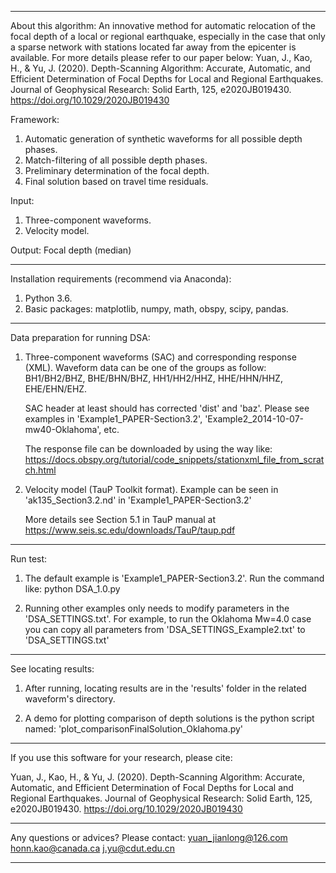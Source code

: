 ------------------------------------------------------------------------------------------------
About this algorithm:
An innovative method for automatic relocation of the focal depth of a local or regional earthquake, especially in the case that only a sparse network with stations located far away from the epicenter is available. For more details please refer to our paper below:
Yuan, J., Kao, H., & Yu, J. (2020). Depth-Scanning Algorithm: Accurate, Automatic, and Efficient Determination of Focal Depths for Local and Regional Earthquakes. Journal of Geophysical Research: Solid Earth, 125, e2020JB019430. https://doi.org/10.1029/2020JB019430


Framework:
  1. Automatic generation of synthetic waveforms for all possible depth phases.
  2. Match-filtering of all possible depth phases.
  3. Preliminary determination of the focal depth.
  4. Final solution based on travel time residuals.

Input:
  1. Three-component waveforms.
  2. Velocity model.

Output:
  Focal depth (median) 

------------------------------------------------------------------------------------------------

Installation requirements (recommend via Anaconda):
  1. Python 3.6.
  2. Basic packages: matplotlib, numpy, math, obspy, scipy, pandas.

------------------------------------------------------------------------------------------------

Data preparation for running DSA:
  1. Three-component waveforms (SAC) and corresponding response (XML).
        Waveform data can be one of the groups as follow:
            BH1/BH2/BHZ, BHE/BHN/BHZ, HH1/HH2/HHZ, HHE/HHN/HHZ, EHE/EHN/EHZ.

        SAC header at least should has corrected 'dist' and 'baz'. Please see examples in
            'Example1_PAPER-Section3.2',
            'Example2_2014-10-07-mw40-Oklahoma', etc.

        The response file can be downloaded by using the way like:
            https://docs.obspy.org/tutorial/code_snippets/stationxml_file_from_scratch.html

  2. Velocity model (TauP Toolkit format).
        Example can be seen in
            'ak135_Section3.2.nd' in 'Example1_PAPER-Section3.2'      

        More details see Section 5.1 in TauP manual at
            https://www.seis.sc.edu/downloads/TauP/taup.pdf
			
------------------------------------------------------------------------------------------------

Run test:
1. The default example is 'Example1_PAPER-Section3.2'. Run the command like:
  python DSA_1.0.py

2. Running other examples only needs to modify parameters in the 'DSA_SETTINGS.txt'.
    For example, to run the Oklahoma Mw=4.0 case you can copy all parameters from
          'DSA_SETTINGS_Example2.txt'
    to
          'DSA_SETTINGS.txt'

------------------------------------------------------------------------------------------------

See locating results:
1. After running, locating results are in the 'results' folder in the related waveform's directory.

2. A demo for plotting comparison of depth solutions is the python script named:
        'plot_comparisonFinalSolution_Oklahoma.py'

------------------------------------------------------------------------------------------------

If you use this software for your research, please cite:

Yuan, J., Kao, H., & Yu, J. (2020). Depth-Scanning Algorithm: Accurate, Automatic, and Efficient Determination of Focal Depths for Local and Regional Earthquakes. Journal of Geophysical Research: Solid Earth, 125, e2020JB019430. https://doi.org/10.1029/2020JB019430

------------------------------------------------------------------------------------------------
   
Any questions or advices? Please contact:
yuan_jianlong@126.com
honn.kao@canada.ca
j.yu@cdut.edu.cn

------------------------------------------------------------------------------------------------